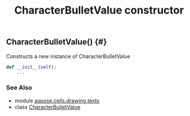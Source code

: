 ﻿---
title: CharacterBulletValue constructor
second_title: Aspose.Cells for Python via .NET API References
description: 
type: docs
weight: 10
url: /aspose.cells.drawing.texts/characterbulletvalue/__init__/
is_root: false
---

## CharacterBulletValue() {#}

Constructs a new instance of CharacterBulletValue



```python
def __init__(self):
    ...
```





### See Also
* module [aspose.cells.drawing.texts](../../)
* class [CharacterBulletValue](/cells/python-net/aspose.cells.drawing.texts/characterbulletvalue)
